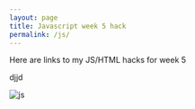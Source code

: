 ```yaml
---
layout: page
title: Javascript week 5 hack
permalink: /js/
---
```



Here are links to my JS/HTML hacks for week 5

djjd

![js]({{site.baseurl}}/images/jslogo.png)




